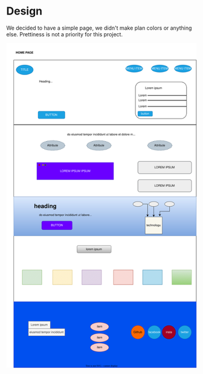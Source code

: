 # Design

We decided to have a simple page, we didn't make plan colors or anything else.
Prettiness is not a priority for this project.

![wireframe](./img/wireframe.svg)
